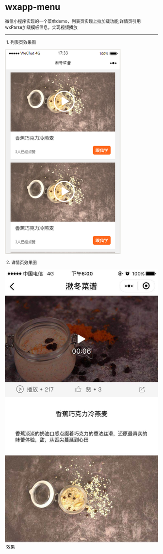 # wxapp-menu
微信小程序实现的一个菜单demo，列表页实现上拉加载功能;详情页引用wxParse加载模板信息，实现视频播放
***
  1. 列表页效果图
  
  
!["列表页效果"](/image/design/list.png "列表页效果")

  2. 详情页效果图
  
 !["详情页"](/image/design/detail.jpg "详情页效果")  效果

